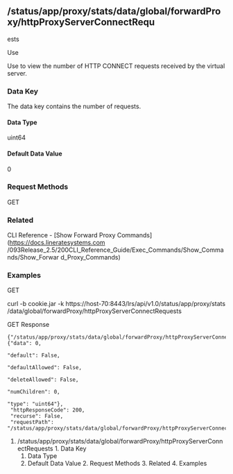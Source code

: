 ## /status/app/proxy/stats/data/global/forwardProxy/httpProxyServerConnectRequ
ests

Use

Use to view the number of HTTP CONNECT requests received by the virtual
server.

### Data Key

The data key contains the number of requests.

#### Data Type

uint64

#### Default Data Value

0

### Request Methods

GET

### Related

CLI Reference - [Show Forward Proxy Commands](https://docs.lineratesystems.com
/093Release_2.5/200CLI_Reference_Guide/Exec_Commands/Show_Commands/Show_Forwar
d_Proxy_Commands)

### Examples

GET

curl -b cookie.jar -k https://host-70:8443/lrs/api/v1.0/status/app/proxy/stats
/data/global/forwardProxy/httpProxyServerConnectRequests

GET Response

    
    {"/status/app/proxy/stats/data/global/forwardProxy/httpProxyServerConnectRequests": {"data": 0,
                                                                                          "default": False,
                                                                                          "defaultAllowed": False,
                                                                                          "deleteAllowed": False,
                                                                                          "numChildren": 0,
                                                                                          "type": "uint64"},
     "httpResponseCode": 200,
     "recurse": False,
     "requestPath": "/status/app/proxy/stats/data/global/forwardProxy/httpProxyServerConnectRequests"}
    

  1. /status/app/proxy/stats/data/global/forwardProxy/httpProxyServerConnectRequests
    1. Data Key
      1. Data Type
      2. Default Data Value
    2. Request Methods
    3. Related
    4. Examples

